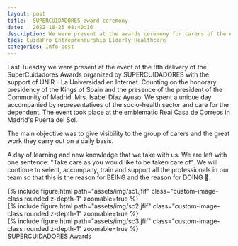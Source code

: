 ```yaml
---
layout: post
title:  SUPERCUIDADORES award ceremony
date:   2022-10-25 08:40:16
description: We were present at the awards ceremony for carers of the elderly together with the most important companies in the sector
tags: CuidaPro Entrepreneurship Elderly Healthcare
categories: Info-post
---
```

Last Tuesday we were present at the event of the 8th delivery of the SuperCuidadores Awards organized by SUPERCUIDADORES with the support of UNIR - La Universidad en Internet. Counting on the honorary presidency of the Kings of Spain and the presence of the president of the Community of Madrid, Mrs. Isabel Díaz Ayuso. We spent a unique day accompanied by representatives of the socio-health sector and care for the dependent. The event took place at the emblematic Real Casa de Correos in Madrid's Puerta del Sol.

The main objective was to give visibility to the group of carers and the great work they carry out on a daily basis.

A day of learning and new knowledge that we take with us. We are left with one sentence: "Take care as you would like to be taken care of". We will continue to select, accompany, train and support all the professionals in our team so that this is the reason for BEING and the reason for DOING 🧡.

<div class="row mt-3">
  <div class="col-sm mt-3 mt-md-0 text-center">
    {% include figure.html path="assets/img/sc1.jfif" class="custom-image-class rounded z-depth-1" zoomable=true %}
  </div>
  <div class="col-sm mt-3 mt-md-0 text-center">
    {% include figure.html path="assets/img/sc2.jfif" class="custom-image-class rounded z-depth-1" zoomable=true %}
  </div>
  <div class="col-sm mt-3 mt-md-0 text-center">
    {% include figure.html path="assets/img/sc3.jfif" class="custom-image-class rounded z-depth-1" zoomable=true %}
  </div>
</div>
<div class="caption">
  SUPERCUIDADORES Awards
</div>

<style>
.custom-image-class {
  max-width: 100%;
  height: auto;
  max-height: 600px;
}
</style>
